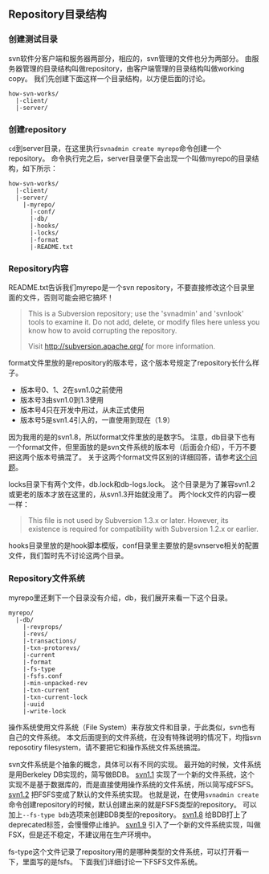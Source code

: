 ## Repository目录结构

### 创建测试目录

svn软件分客户端和服务器两部分，相应的，svn管理的文件也分为两部分。
由服务器管理的目录结构叫做repository，由客户端管理的目录结构叫做working copy。
我们先创建下面这样一个目录结构，以方便后面的讨论。

```
how-svn-works/
  |-client/
  |-server/
```

### 创建repository

`cd`到server目录，在这里执行`svnadmin create myrepo`命令创建一个repository。
命令执行完之后，server目录便下会出现一个叫做myrepo的目录结构，如下所示：

```
how-svn-works/
  |-client/
  |-server/
    |-myrepo/
      |-conf/
      |-db/
      |-hooks/
      |-locks/
      |-format
      |-README.txt
```

### Repository内容

README.txt告诉我们myrepo是一个svn repository，不要直接修改这个目录里面的文件，否则可能会把它搞坏！
> This is a Subversion repository; use the 'svnadmin' and 'svnlook' 
> tools to examine it.  Do not add, delete, or modify files here 
> unless you know how to avoid corrupting the repository.
>
> Visit http://subversion.apache.org/ for more information.

format文件里放的是repository的版本号，这个版本号规定了repository长什么样子。

* 版本号0、1、2在svn1.0之前使用
* 版本号3由svn1.0到1.3使用
* 版本号4只在开发中用过，从未正式使用
* 版本号5是svn1.4引入的，一直使用到现在（1.9）

因为我用的是的svn1.8，所以format文件里放的是数字5。
注意，db目录下也有一个format文件，但里面放的是svn文件系统的版本号（后面会介绍），千万不要把这两个版本号搞混了。
关于这两个format文件区别的详细回答，请参考[这个问题](http://serverfault.com/questions/277441/difference-between-the-format-and-db-format-files-in-a-subversion-repository)。

locks目录下有两个文件，db.lock和db-logs.lock。
这个目录是为了兼容svn1.2或更老的版本才放在这里的，从svn1.3开始就没用了。
两个lock文件的内容一模一样：
> This file is not used by Subversion 1.3.x or later.
> However, its existence is required for compatibility with
> Subversion 1.2.x or earlier.

hooks目录里放的是hook脚本模版，conf目录里主要放的是svnserve相关的配置文件，我们暂时先不讨论这两个目录。

### Repository文件系统

myrepo里还剩下一个目录没有介绍，db，我们展开来看一下这个目录。

```
myrepo/
  |-db/
    |-revprops/
    |-revs/
    |-transactions/
    |-txn-protorevs/
    |-current
    |-format
    |-fs-type
    |-fsfs.conf
    |-min-unpacked-rev
    |-txn-current
    |-txn-current-lock
    |-uuid
    |-write-lock
```

操作系统使用文件系统（File System）来存放文件和目录，于此类似，svn也有自己的文件系统。
本文后面提到的文件系统，在没有特殊说明的情况下，均指svn reposotiry filesystem，请不要把它和操作系统文件系统搞混。

svn文件系统是个抽象的概念，具体可以有不同的实现。
最开始的时候，文件系统是用Berkeley DB实现的，简写做BDB。
[svn1.1](https://subversion.apache.org/docs/release-notes/1.1.html)
实现了一个新的文件系统，这个实现不是基于数据库的，而是直接使用操作系统的文件系统，所以简写成FSFS。
[svn1.2](https://subversion.apache.org/docs/release-notes/1.2.html#fsfs)
把FSFS变成了默认的文件系统实现。
也就是说，在使用`svnadmin create`命令创建repository的时候，默认创建出来的就是FSFS类型的repository。
可以加上`--fs-type bdb`选项来创建BDB类型的repository。
[svn1.8](https://subversion.apache.org/docs/release-notes/1.8.html#bdb-deprecated)
给BDB打上了deprecated标签，会慢慢停止维护。
[svn1.9](https://subversion.apache.org/docs/release-notes/1.9.html#fsx)
引入了一个新的文件系统实现，叫做FSX，但是还不稳定，不建议用在生产环境中。

fs-type这个文件记录了repository用的是哪种类型的文件系统，可以打开看一下，里面写的是fsfs。
下面我们详细讨论一下FSFS文件系统。
